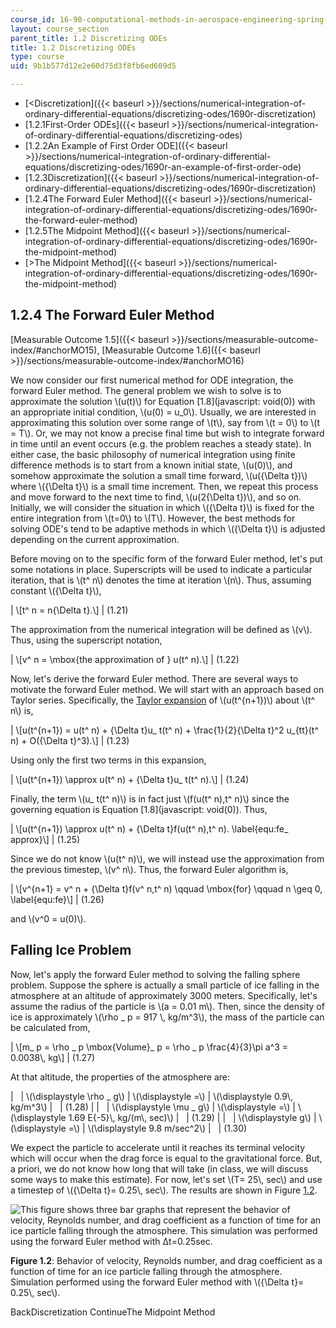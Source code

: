 ```yaml
---
course_id: 16-90-computational-methods-in-aerospace-engineering-spring-2014
layout: course_section
parent_title: 1.2 Discretizing ODEs
title: 1.2 Discretizing ODEs
type: course
uid: 9b1b577d12e2e60d75d3f8fb6ed609d5

---
```


*   [<Discretization]({{< baseurl >}}/sections/numerical-integration-of-ordinary-differential-equations/discretizing-odes/1690r-discretization)
*   [1.2.1First-Order ODEs]({{< baseurl >}}/sections/numerical-integration-of-ordinary-differential-equations/discretizing-odes)
*   [1.2.2An Example of First Order ODE]({{< baseurl >}}/sections/numerical-integration-of-ordinary-differential-equations/discretizing-odes/1690r-an-example-of-first-order-ode)
*   [1.2.3Discretization]({{< baseurl >}}/sections/numerical-integration-of-ordinary-differential-equations/discretizing-odes/1690r-discretization)
*   [1.2.4The Forward Euler Method]({{< baseurl >}}/sections/numerical-integration-of-ordinary-differential-equations/discretizing-odes/1690r-the-forward-euler-method)
*   [1.2.5The Midpoint Method]({{< baseurl >}}/sections/numerical-integration-of-ordinary-differential-equations/discretizing-odes/1690r-the-midpoint-method)
*   [\>The Midpoint Method]({{< baseurl >}}/sections/numerical-integration-of-ordinary-differential-equations/discretizing-odes/1690r-the-midpoint-method)

1.2.4 The Forward Euler Method
------------------------------

[Measurable Outcome 1.5]({{< baseurl >}}/sections/measurable-outcome-index/#anchorMO15), [Measurable Outcome 1.6]({{< baseurl >}}/sections/measurable-outcome-index/#anchorMO16)

We now consider our first numerical method for ODE integration, the forward Euler method. The general problem we wish to solve is to approximate the solution \\(u(t)\\) for Equation [1.8](javascript: void(0)) with an appropriate initial condition, \\(u(0) = u\_0\\). Usually, we are interested in approximating this solution over some range of \\(t\\), say from \\(t = 0\\) to \\(t = T\\). Or, we may not know a precise final time but wish to integrate forward in time until an event occurs (e.g. the problem reaches a steady state). In either case, the basic philosophy of numerical integration using finite difference methods is to start from a known initial state, \\(u(0)\\), and somehow approximate the solution a small time forward, \\(u({\\Delta t})\\) where \\({\\Delta t}\\) is a small time increment. Then, we repeat this process and move forward to the next time to find, \\(u(2{\\Delta t})\\), and so on. Initially, we will consider the situation in which \\({\\Delta t}\\) is fixed for the entire integration from \\(t=0\\) to \\(T\\). However, the best methods for solving ODE's tend to be adaptive methods in which \\({\\Delta t}\\) is adjusted depending on the current approximation.

Before moving on to the specific form of the forward Euler method, let's put some notations in place. Superscripts will be used to indicate a particular iteration, that is \\(t^ n\\) denotes the time at iteration \\(n\\). Thus, assuming constant \\({\\Delta t}\\),

| \\\[t^ n = n{\\Delta t}.\\\] | (1.21) 

The approximation from the numerical integration will be defined as \\(v\\). Thus, using the superscript notation,

| \\\[v^ n = \\mbox{the approximation of } u(t^ n).\\\] | (1.22) 

Now, let's derive the forward Euler method. There are several ways to motivate the forward Euler method. We will start with an approach based on Taylor series. Specifically, the [Taylor expansion](http://crosslinks.mit.edu/topic/taylor-series/) of \\(u(t^{n+1})\\) about \\(t^ n\\) is,

| \\\[u(t^{n+1}) = u(t^ n) + {\\Delta t}u\_ t(t^ n) + \\frac{1}{2}{\\Delta t}^2 u\_{tt}(t^ n) + O({\\Delta t}^3).\\\] | (1.23) 

Using only the first two terms in this expansion,

| \\\[u(t^{n+1}) \\approx u(t^ n) + {\\Delta t}u\_ t(t^ n).\\\] | (1.24) 

Finally, the term \\(u\_ t(t^ n)\\) is in fact just \\(f(u(t^ n),t^ n)\\) since the governing equation is Equation [1.8](javascript: void(0)). Thus,

| \\\[u(t^{n+1}) \\approx u(t^ n) + {\\Delta t}f(u(t^ n),t^ n). \\label{equ:fe\_ approx}\\\] | (1.25) 

Since we do not know \\(u(t^ n)\\), we will instead use the approximation from the previous timestep, \\(v^ n\\). Thus, the forward Euler algorithm is,

| \\\[v^{n+1} = v^ n + {\\Delta t}f(v^ n,t^ n) \\qquad \\mbox{for} \\qquad n \\geq 0, \\label{equ:fe}\\\] | (1.26) 

and \\(v^0 = u(0)\\).

Falling Ice Problem
-------------------

Now, let's apply the forward Euler method to solving the falling sphere problem. Suppose the sphere is actually a small particle of ice falling in the atmosphere at an altitude of approximately 3000 meters. Specifically, let's assume the radius of the particle is \\(a = 0.01 m\\). Then, since the density of ice is approximately \\(\\rho \_ p = 917 \\, kg/m^3\\), the mass of the particle can be calculated from,

| \\\[m\_ p = \\rho \_ p \\mbox{Volume}\_ p = \\rho \_ p \\frac{4}{3}\\pi a^3 = 0.0038\\, kg\\\] | (1.27) 

At that altitude, the properties of the atmosphere are:

| &nbsp; | \\(\\displaystyle \\rho \_ g\\) | \\(\\displaystyle =\\) | \\(\\displaystyle 0.9\\, kg/m^3\\) | &nbsp; | (1.28) |
| &nbsp; | \\(\\displaystyle \\mu \_ g\\) | \\(\\displaystyle =\\) | \\(\\displaystyle 1.69 E{-5}\\, kg/(m\\, sec)\\) | &nbsp; | (1.29) |
| &nbsp; | \\(\\displaystyle g\\) | \\(\\displaystyle =\\) | \\(\\displaystyle 9.8 m/sec^2\\) | &nbsp; | (1.30) 

We expect the particle to accelerate until it reaches its terminal velocity which will occur when the drag force is equal to the gravitational force. But, a priori, we do not know how long that will take (in class, we will discuss some ways to make this estimate). For now, let's set \\(T= 25\\, sec\\) and use a timestep of \\({\\Delta t}= 0.25\\, sec\\). The results are shown in Figure [1.2](/coursemedia/16-90-computational-methods-in-aerospace-engineering-spring-2014/487b31d3d2ad495906b8d544163ada30_ice_fe.png).

![This figure shows three bar graphs that represent the behavior of velocity, Reynolds number, and drag coefficient as a function of time for an ice particle falling through the atmosphere. This simulation was performed using the forward Euler method with Δt=0.25sec.](/coursemedia/16-90-computational-methods-in-aerospace-engineering-spring-2014/487b31d3d2ad495906b8d544163ada30_ice_fe.png)

**Figure 1.2**: Behavior of velocity, Reynolds number, and drag coefficient as a function of time for an ice particle falling through the atmosphere. Simulation performed using the forward Euler method with \\({\\Delta t}= 0.25\\, sec\\).

BackDiscretization ContinueThe Midpoint Method
